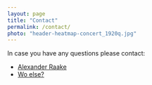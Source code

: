 ```yaml
---
layout: page
title: "Contact"
permalink: /contact/
photo: "header-heatmap-concert_1920q.jpg"
---
```


In case you have any questions please contact:

* <a href="mailto:alexander.raake@tu-ilmenau.de">Alexander Raake</a>   
* <a href="mailto:">Wo else?</a>   